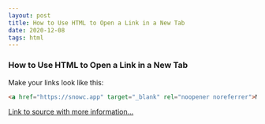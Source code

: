 ```yaml
---
layout: post
title: How to Use HTML to Open a Link in a New Tab
date: 2020-12-08
tags: html
---
```


### How to Use HTML to Open a Link in a New Tab

Make your links look like this:

```html
<a href="https://snowc.app" target="_blank" rel="noopener noreferrer">My other website!</a>
```

[Link to source with more information...](https://www.freecodecamp.org/news/how-to-use-html-to-open-link-in-new-tab/)


